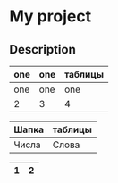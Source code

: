 # My project
## Description

| **one** | one | таблицы |
| --------- | ---- | ------- |
| one | one | one |
| 2 | 3 | 4| 

| Шапка | таблицы |
| --------- | ------------ |
| Числа  | Слова      |

| 1 | 2 |
|---|---|
